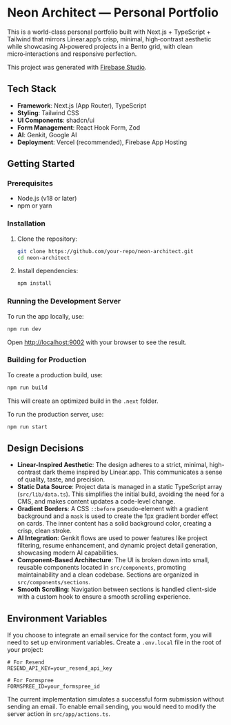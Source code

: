 # Neon Architect — Personal Portfolio

This is a world-class personal portfolio built with Next.js + TypeScript + Tailwind that mirrors Linear.app’s crisp, minimal, high‑contrast aesthetic while showcasing AI‑powered projects in a Bento grid, with clean micro‑interactions and responsive perfection.

This project was generated with [Firebase Studio](https://studio.firebase.google.com).

## Tech Stack

*   **Framework**: Next.js (App Router), TypeScript
*   **Styling**: Tailwind CSS
*   **UI Components**: shadcn/ui
*   **Form Management**: React Hook Form, Zod
*   **AI**: Genkit, Google AI
*   **Deployment**: Vercel (recommended), Firebase App Hosting

## Getting Started

### Prerequisites

*   Node.js (v18 or later)
*   npm or yarn

### Installation

1.  Clone the repository:
    ```bash
    git clone https://github.com/your-repo/neon-architect.git
    cd neon-architect
    ```
2.  Install dependencies:
    ```bash
    npm install
    ```

### Running the Development Server

To run the app locally, use:
```bash
npm run dev
```
Open [http://localhost:9002](http://localhost:9002) with your browser to see the result.

### Building for Production

To create a production build, use:
```bash
npm run build
```
This will create an optimized build in the `.next` folder.

To run the production server, use:
```bash
npm run start
```

## Design Decisions

*   **Linear-Inspired Aesthetic**: The design adheres to a strict, minimal, high-contrast dark theme inspired by Linear.app. This communicates a sense of quality, taste, and precision.
*   **Static Data Source**: Project data is managed in a static TypeScript array (`src/lib/data.ts`). This simplifies the initial build, avoiding the need for a CMS, and makes content updates a code-level change.
*   **Gradient Borders**: A CSS `::before` pseudo-element with a gradient background and a `mask` is used to create the 1px gradient border effect on cards. The inner content has a solid background color, creating a crisp, clean stroke.
*   **AI Integration**: Genkit flows are used to power features like project filtering, resume enhancement, and dynamic project detail generation, showcasing modern AI capabilities.
*   **Component-Based Architecture**: The UI is broken down into small, reusable components located in `src/components`, promoting maintainability and a clean codebase. Sections are organized in `src/components/sections`.
*   **Smooth Scrolling**: Navigation between sections is handled client-side with a custom hook to ensure a smooth scrolling experience.

## Environment Variables

If you choose to integrate an email service for the contact form, you will need to set up environment variables. Create a `.env.local` file in the root of your project:

```env
# For Resend
RESEND_API_KEY=your_resend_api_key

# For Formspree
FORMSPREE_ID=your_formspree_id
```

The current implementation simulates a successful form submission without sending an email. To enable email sending, you would need to modify the server action in `src/app/actions.ts`.
